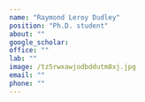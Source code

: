 ```yaml
---
name: "Raymond Leroy Dudley"
position: "Ph.D. student"
about: ""
google_scholar: 
office: ""
lab: ""
image: /tz5rwxawjodbddutm8xj.jpg
email: ""
phone: ""
---
```


